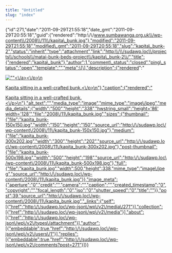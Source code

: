 ```yaml
---
title: "Untitled"
slug: "index"
---
```


{"id":271,"date":"2011-09-29T21:55:18","date\_gmt":"2011-09-29T20:55:18","guid":{"rendered":"http:\\/\\/www.sumbawanga.org.uk\\/wp-content\\/2008\\/11\\/kapita\_bunk.jpg"},"modified":"2011-09-29T21:55:18","modified\_gmt":"2011-09-29T20:55:18","slug":"kapita\_bunk-2","status":"inherit","type":"attachment","link":"http:\\/\\/sudawp.loc\\/projects\\/schools\\/matai-bunk-beds-project\\/kapita\_bunk-2\\/","title":{"rendered":"kapita\_bunk"},"author":1,"comment\_status":"closed","ping\_status":"open","template":"","meta":\[\],"description":{"rendered":"

[![\"\"](\"http:\/\/sudawp.loc\/wp-content\/2008\/11\/kapita_bunk-300x202.jpg\")<\\/a><\\/p>\\n](http:\/\/sudawp.loc\/wp-content\/2008\/11\/kapita_bunk.jpg)

[Kapita sitting in a well-crafted bunk.<\\/p>\\n"},"caption":{"rendered":"](http:\/\/sudawp.loc\/wp-content\/2008\/11\/kapita_bunk.jpg)

[Kapita sitting in a well-crafted bunk.<\\/p>\\n"},"alt\_text":"","media\_type":"image","mime\_type":"image\\/jpeg","media\_details":{"width":"500","height":"338","hwstring\_small":"height='86' width='128'","file":"2008\\/11\\/kapita\_bunk.jpg","sizes":{"thumbnail":{"file":"kapita\_bunk-150x150.jpg","width":"150","height":"150","source\_url":"http:\\/\\/sudawp.loc\\/wp-content\\/2008\\/11\\/kapita\_bunk-150x150.jpg"},"medium":{"file":"kapita\_bunk-300x202.jpg","width":"300","height":"202","source\_url":"http:\\/\\/sudawp.loc\\/wp-content\\/2008\\/11\\/kapita\_bunk-300x202.jpg"},"post-thumbnail":{"file":"kapita\_bunk-500x198.jpg","width":"500","height":"198","source\_url":"http:\\/\\/sudawp.loc\\/wp-content\\/2008\\/11\\/kapita\_bunk-500x198.jpg"},"full":{"file":"kapita\_bunk.jpg","width":500,"height":338,"mime\_type":"image\\/jpeg","source\_url":"http:\\/\\/sudawp.loc\\/wp-content\\/2008\\/11\\/kapita\_bunk.jpg"}},"image\_meta":{"aperture":"0","credit":"","camera":"","caption":"","created\_timestamp":"0","copyright":"","focal\_length":"0","iso":"0","shutter\_speed":"0","title":""}},"post":39,"source\_url":"http:\\/\\/sudawp.loc\\/wp-content\\/2008\\/11\\/kapita\_bunk.jpg","\_links":{"self":\[{"href":"http:\\/\\/sudawp.loc\\/wp-json\\/wp\\/v2\\/media\\/271"}\],"collection":\[{"href":"http:\\/\\/sudawp.loc\\/wp-json\\/wp\\/v2\\/media"}\],"about":\[{"href":"http:\\/\\/sudawp.loc\\/wp-json\\/wp\\/v2\\/types\\/attachment"}\],"author":\[{"embeddable":true,"href":"http:\\/\\/sudawp.loc\\/wp-json\\/wp\\/v2\\/users\\/1"}\],"replies":\[{"embeddable":true,"href":"http:\\/\\/sudawp.loc\\/wp-json\\/wp\\/v2\\/comments?post=271"}\]}}](http:\/\/sudawp.loc\/wp-content\/2008\/11\/kapita_bunk.jpg)